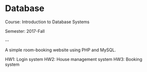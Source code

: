 # Database
Course: Introduction to Database Systems 

Semester: 2017-Fall

--

A simple room-booking website using PHP and MySQL.

HW1: Login system
HW2: House management system
HW3: Booking system
